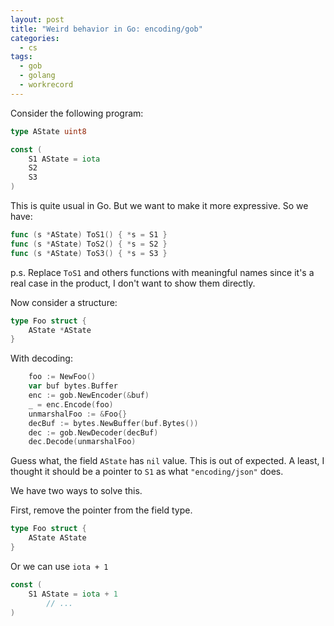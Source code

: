 ```yaml
---
layout: post
title: "Weird behavior in Go: encoding/gob"
categories:
  - cs
tags:
  - gob
  - golang
  - workrecord
---
```


Consider the following program:

```go
type AState uint8

const (
	S1 AState = iota
	S2
	S3
)
```

This is quite usual in Go. But we want to make it more expressive. So we have:

```go
func (s *AState) ToS1() { *s = S1 }
func (s *AState) ToS2() { *s = S2 }
func (s *AState) ToS3() { *s = S3 }
```

p.s. Replace `ToS1` and others functions with meaningful names since it's a real case in the product, I don't want to show them directly.

Now consider a structure:

```go
type Foo struct {
	AState *AState
}
```

With decoding:

```go
	foo := NewFoo()
	var buf bytes.Buffer
	enc := gob.NewEncoder(&buf)
	_ = enc.Encode(foo)
	unmarshalFoo := &Foo{}
	decBuf := bytes.NewBuffer(buf.Bytes())
	dec := gob.NewDecoder(decBuf)
	dec.Decode(unmarshalFoo)
```

Guess what, the field `AState` has `nil` value. This is out of expected. A least, I thought it should be a pointer to `S1` as what `"encoding/json"` does.

We have two ways to solve this.

First, remove the pointer from the field type.

```go
type Foo struct {
	AState AState
}
```

Or we can use `iota + 1`

```go
const (
	S1 AState = iota + 1
        // ...
)
```
